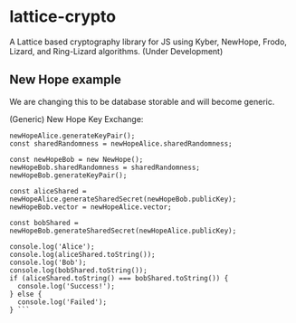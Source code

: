# lattice-crypto

A Lattice based cryptography library for JS using Kyber, NewHope, Frodo, Lizard, and Ring-Lizard algorithms. (Under Development)


## New Hope example
We are changing this to be database storable and will become generic.

(Generic)
New Hope Key Exchange:

  ```const newHopeAlice = new NewHope();
  newHopeAlice.generateKeyPair();
  const sharedRandomness = newHopeAlice.sharedRandomness;

  const newHopeBob = new NewHope();
  newHopeBob.sharedRandomness = sharedRandomness;
  newHopeBob.generateKeyPair();

  const aliceShared = newHopeAlice.generateSharedSecret(newHopeBob.publicKey);
  newHopeBob.vector = newHopeAlice.vector;

  const bobShared = newHopeBob.generateSharedSecret(newHopeAlice.publicKey);

  console.log('Alice');
  console.log(aliceShared.toString());
  console.log('Bob');
  console.log(bobShared.toString());
  if (aliceShared.toString() === bobShared.toString()) {
    console.log('Success!');
  } else {
    console.log('Failed');
  } ```